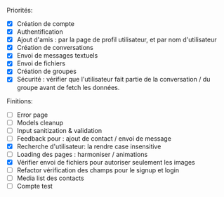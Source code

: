 Priorités:
- [X] Création de compte
- [X] Authentification
- [X] Ajout d'amis : par la page de profil utilisateur, et par nom d'utilisateur
- [X] Création de conversations
- [X] Envoi de messages textuels
- [X] Envoi de fichiers
- [X] Création de groupes
- [X] Sécurité : vérifier que l'utilisateur fait partie de la conversation / du groupe avant de fetch les données.

Finitions:
- [ ] Error page
- [ ] Models cleanup
- [ ] Input sanitization & validation
- [ ] Feedback pour : ajout de contact / envoi de message
- [X] Recherche d'utilisateur: la rendre case insensitive
- [ ] Loading des pages : harmoniser / animations
- [X] Vérifier envoi de fichiers pour autoriser seulement les images
- [ ] Refactor vérification des champs pour le signup et login
- [ ] Media list des contacts
- [ ] Compte test